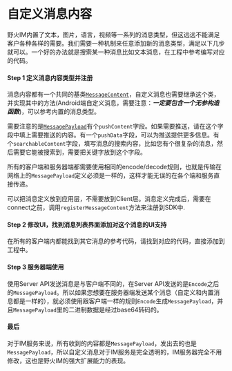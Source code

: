 # 自定义消息内容
野火IM内置了文本，图片，语言，视频等一系列的消息类型，但这远远不能满足客户各种各样的需要。我们需要一种机制来任意添加新的消息类型，满足以下几步就可以。一个好的办法就是搜索某一种消息比如文本消息，在工程中参考编写对应的代码。

#### Step 1 定义消息内容类型并注册
消息内容都有一个共同的基类[```MessageContent```](message_content.md)，自定义消息也需要继承这个类，并实现其中的方法(Android端自定义消息，需要注意：***一定要包含一个无参构造函数***)，可以参考内置的消息类型。

需要注意的是[```MessagePayload```](./message_payload.md)有个```pushContent```字段。如果需要推送，请在这个字段中填上需要推送的内容。有一个```pushData```字段，可以为推送提供更多信息。有个```searchableContent```字段，填写消息的搜索内容，比如您有个很复杂的消息，然后需要它能被搜索到，需要把关键字放到这个字段。

所有的客户端和服务器端都需要使用相同的encode/decode规则，也就是传输在网络上的```MessagePayload```定义必须是一样的，这样才能无误的在各个端和服务直接传递。

可以把消息定义放到应用层，不需要放到Client层。消息定义完成后，需要在connect之前，调用```registerMessageContent```方法来注册到SDK中.


#### Step 2 修改UI，找到消息列表界面添加对这个消息的UI支持
在所有的客户端内都能找到其它消息的参考代码，请找到对应的代码，直接添加到工程中。

#### Step 3 服务器端使用
使用Server API发送消息是与客户端不同的，在Server API发送的是```Encode```之后的```MessagePayload```。所以如果您想要在服务器端发送某个消息（自定义和内置消息都是一样的），就必须使用跟客户端一样的规则```Encode```生成```MessagePayload```，并且```MessagePayload```里的二进制数据是经过base64转码的。

#### 最后
对于IM服务来说，所有收到的内容都是```MessagePayload```，发出去的也是```MessagePayload```，所以自定义消息对于IM服务是完全透明的，IM服务器完全不用修改，这也是野火IM的强大扩展能力的表现。
